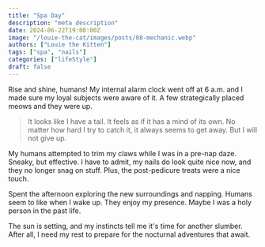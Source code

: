 ```yaml
---
title: "Spa Day"
description: "meta description"
date: 2024-06-22T19:00:00Z
image: "/louie-the-cat/images/posts/08-mechanic.webp"
authors: ["Louie the Kitten"]
tags: ["spa", "nails"]
categories: ["lifeStyle"]
draft: false
---
```


Rise and shine, humans! My internal alarm clock went off at 6 a.m. and I made sure my loyal subjects were aware of it. A few strategically placed meows and they were up.

> It looks like I have a tail. It feels as if it has a mind of its own. No matter how hard I try to catch it, it always seems to get away. But I will not give up.

My humans attempted to trim my claws while I was in a pre-nap daze. Sneaky, but effective. I have to admit, my nails do look quite nice now, and they no longer snag on stuff. Plus, the post-pedicure treats were a nice touch.

Spent the afternoon exploring the new surroundings and napping. Humans seem to like when I wake up. They enjoy my presence. Maybe I was a holy person in the past life.

The sun is setting, and my instincts tell me it's time for another slumber. After all, I need my rest to prepare for the nocturnal adventures that await.
